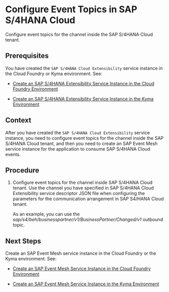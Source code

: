 <!-- loiof5bbc57845ef47bab40d0da3ec754e79 -->

# Configure Event Topics in SAP S/4HANA Cloud

Configure event topics for the channel inside the SAP S/4HANA Cloud tenant.



<a name="loiof5bbc57845ef47bab40d0da3ec754e79__prereq_a4p_d4t_b4b"/>

## Prerequisites

Уou have created the `SAP S/4HANA Cloud Extensibility` service instance in the Cloud Foundry or Kyma environment. See:

-   [Create an SAP S/4HANA Extensibility Service Instance in the Cloud Foundry Environment](create-an-sap-s-4hana-extensibility-service-instance-in-the-cloud-foundry-environment-531a909.md)

-   [Create an SAP S/4HANA Extensibility Service Instance in the Kyma Environment](create-an-sap-s-4hana-extensibility-service-instance-in-the-kyma-environment-55d876e.md)




## Context

After you have created the `SAP S/4HANA Cloud Extensibility` service instance, you need to configure event topics for the channel inside the SAP S/4HANA Cloud tenant, and then you need to create an SAP Event Mesh service instance for the application to consume SAP S/4HANA Cloud events.



## Procedure

1.  Configure event topics for the channel inside SAP S/4HANA Cloud tenant. Use the channel you have specified in SAP S/4HANA Cloud Extensibility service descriptor JSON file when configuring the parameters for the communication arrangement in SAP S4/HANA Cloud tenant.

    As an example, you can use the *sap/s4/beh/businesspartner/v1/BusinessPartner/Changed/v1* outbound topic.




<a name="loiof5bbc57845ef47bab40d0da3ec754e79__postreq_jjk_j3h_vhb"/>

## Next Steps

Create an SAP Event Mesh service instance in the Cloud Foundry or the Kyma environment. See:

-   [Create an SAP Event Mesh Service Instance in the Cloud Foundry Environment](create-an-sap-event-mesh-service-instance-in-the-cloud-foundry-environment-c2d4d87.md)

-   [Create an SAP Event Mesh Service Instance in the Kyma Environment](create-an-sap-event-mesh-service-instance-in-the-kyma-environment-3de02d2.md)


